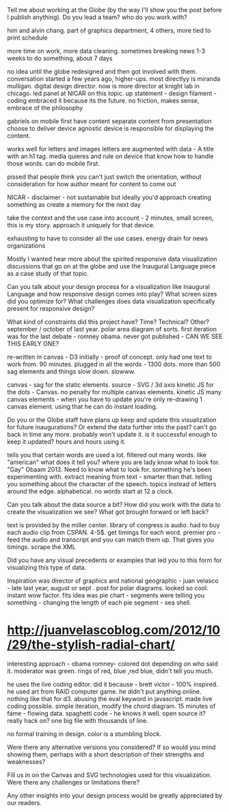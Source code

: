 Tell me about working at the Globe (by the way I'll show you the post before I publish anything). Do you lead a team? who do you work with? 

him and alvin chang. 
part of graphics department, 4 others, more tied to print schedule

more time on work, more data cleaning. 
sometimes breaking news
1-3 weeks to do something, about 7 days

no idea until the globe redesigned and then got involved with them. conversation started a few years ago, higher-ups. most directlyy is miranda mulligan. digital design director. now is more director at knight lab in chicago. led panel at NICAR on this topic.
up statement - design
filament - coding embraced it because its the future. 
no friction, makes sense, embrace of the philosophy

gabriels on mobile first
have content
separate content from presentation
choose to deliver device agnostic
device is responsible for displaying the content. 

works well for letters and images
letters are augmented with data - A title with an h1 tag. 
media quieres and rule on device that know how to handle those words. 
can do mobile first.

pissed that people think you can't just switch the orientation, without consideration for how author meant for content to come out

NICAR - disclaimer - not sustainable but ideally you'd approach creating something as
create a memory for the next day

take the context and the use case into account - 2 minutes, small screen, this is my story. approach it uniquely for that device. 

exhausting to have to consider all the use cases. energy drain for news organizations 


Mostly I wanted hear more about the spirited responsive data visualization discussions that go on at the globe and use the Inaugural Language piece as a case study of that topic.

Can you talk about your design process for a visualization like Inaugural Language and how responsive design comes into play? 
What screen sizes did you optimize for? 
What challenges does data visualization specifically present for responsive design?

What kind of constraints did this project have? Time? Technical? Other? september / october of last year. polar area diagram of sorts. first iteration was for the last debate - romney obama. never got published - CAN WE SEE THIS EARLY ONE? 

re-written in canvas - D3 initially - proof of concept. only had one text to work from. 90 minutes. plugged in all the words - 1300 dots. more than 500 sag elements and things slow down. slowww. 

canvas - sag for the static elements. source - SVG / 3d axis
kinetic JS for the dots - Canvas. no penalty for multiple canvas elements. kinetic JS many canvas elements - when you have to update you're only re-drawing 1 canvas element. using that he can do instant loading. 

Do you or the Globe staff have plans up keep and update this visualization for future inaugurations? Or extend the data further into the past? can't go back in time any more. probably won't update it. is it successful enough to keep it updated? hours and hours using it. 

tells you that certain words are used a lot. filtered out many words. like "american" what does it tell you? where you are lady know what to look for. "Gay" Obaam 2013. Need to know what to look for. something he's been experimenting with. extract meaning from text - smarter than that. telling you something about the character of the speech. topics instead of letters around the edge. alphabetical. no words start at 12 a clock. 

Can you talk about the data source a bit? How did you work with the data to create the visualization we see? What got brought forward or left back?

text is provided by the miller center. library of congress is audio. had to buy each audio clip from CSPAN. 4-5$. get timings for each word. premier pro - feed the audio and transcript and you can match them up. That gives you timings. scrape the XML

Did you have any visual precedents or examples that led you to this form for visualizing this type of data.

Inspiration was director of graphics and national geographic - juan velasco - late last year, august or sept . post for polar diagrams. looked so cool. instant wow factor. fits idea was pie chart - segments were telling you something - changing the length of each pie segment - sea shell. 

# http://juanvelascoblog.com/2012/10/29/the-stylish-radial-chart/

interesting approach - obama romney- colored dot depending on who said it. moderator was green. rings of red, blue ,red blue, didn't tell you much. 

he uses the live coding editor. 
did it because - brett victor - 100% inspired. he used art from RAID computer game. he didn't put anything online. nothing like that for d3. abusing the eval keyword in javascript. made live coding possible. simple iteration, modify the chord diagram. 15 minutes of fame - flowing data. spaghetti code - he knows it well. open source it? really hack on? one big file with thousands of line. 

no formal training in design. color is a stumbling block. 

Were there any alternative versions you considered? If so would you mind showing them, perhaps with a short description of their strengths and weaknesses?

Fill us in on the Canvas and SVG technologies used for this visualization. Were there any challenges or limitations there?

Any other insights into your design process would be greatly appreciated by our readers.